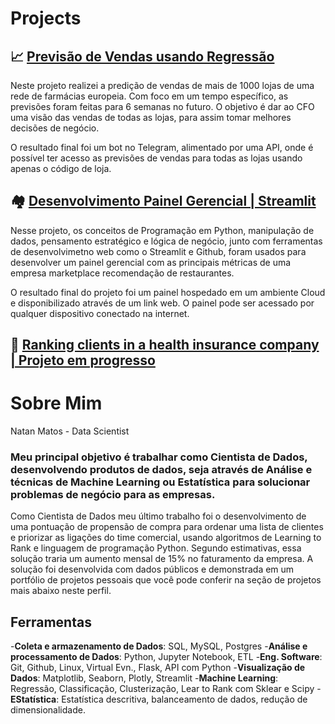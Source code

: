 # Projects

## 📈  [Previsão de Vendas usando Regressão](https://github.com/natan-matos/sales-prediction)

Neste projeto realizei a predição de vendas de mais de 1000 lojas de uma rede de farmácias europeia. Com foco em um tempo específico, as previsões foram feitas para 6 semanas no futuro. O objetivo é dar ao CFO uma visão das vendas de todas as lojas, para assim tomar melhores decisões de negócio.

O resultado final foi um bot no Telegram, alimentado por uma API, onde é possível ter acesso as previsões de vendas para todas as lojas usando apenas o código de loja.

## 🏘 [Desenvolvimento Painel Gerencial | Streamlit](https://github.com/natan-matos/foodzone)

Nesse projeto, os conceitos de Programação em Python, manipulação de dados, pensamento estratégico e lógica de negócio, junto com ferramentas de desenvolvimetno web como o Streamlit e Github, foram usados para desenvolver um painel gerencial com as principais métricas de uma empresa marketplace recomendação de restaurantes.

O resultado final do projeto foi um painel hospedado em um ambiente Cloud e disponibilizado através de um link web. O painel pode ser acessado por qualquer dispositivo conectado na internet.

## 📒 [Ranking clients in a health insurance company | Projeto em progresso ](https://github.com/natan-matos/health-insurance)

# Sobre Mim
Natan Matos - Data Scientist

### Meu principal objetivo é trabalhar como Cientista de Dados, desenvolvendo produtos de dados, seja através de Análise e técnicas de Machine Learning ou Estatística para solucionar problemas de negócio para as empresas.

Como Cientista de Dados meu último trabalho foi o desenvolvimento de uma pontuação de propensão de compra para ordenar uma lista de clientes e priorizar as ligações do time comercial, usando algoritmos de Learning to Rank e linguagem de programação Python. Segundo estimativas, essa solução traria um aumento mensal de 15% no faturamento da empresa. A solução foi desenvolvida com dados públicos e demonstrada em um portfólio de projetos pessoais que você pode conferir na seção de projetos mais abaixo neste perfil.

## Ferramentas
-**Coleta e armazenamento de Dados**: SQL, MySQL, Postgres
-**Análise e processamento de Dados**: Python, Jupyter Notebook, ETL
-**Eng. Software**: Git, Github, Linux, Virtual Evn., Flask, API com Python
-**Visualização de Dados**: Matplotlib, Seaborn, Plotly, Streamlit
-**Machine Learning**: Regressão, Classificação, Clusterização, Lear to Rank com Sklear e Scipy
-**EStatística**: Estatística descritiva, balanceamento de dados, redução de dimensionalidade.
